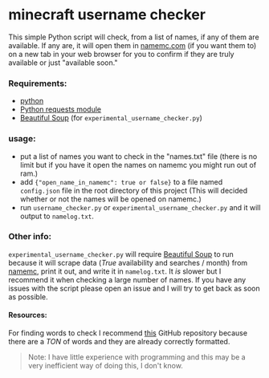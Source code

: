 # minecraft username checker

This simple Python script will check, from a list of names, if any of them are available. If any are, it will open them in [namemc.com](https://namemc.com/) (if you want them to) on a new tab in your web browser for you to confirm if they are truly available or just "available soon."

### Requirements:
- [python](https://www.python.org/)
- [Python requests module](https://requests.readthedocs.io/en/master/)
- [Beautiful Soup](https://www.crummy.com/software/BeautifulSoup/bs4/doc/) (for `experimental_username_checker.py`)


### usage:
- put a list of names you want to check in the "names.txt" file (there is no limit but if you have it open the names on namemc you might run out of ram.)
- add `{"open_name_in_namemc": true or false}` to a file named `config.json` file in the root directory of this project (This will decided whether or not the names will be opened on namemc.)
-  run `username_checker.py` or `experimental_username_checker.py` and it will output to `namelog.txt`.

### Other info:
`experimental_username_checker.py` will require [Beautiful Soup](https://www.crummy.com/software/BeautifulSoup/bs4/doc/) to run because it will scrape data (*True* availability and searches / month) from [namemc](https://namemc.com/), print it out, and write it in `namelog.txt`. It *is* slower but I recommend it when checking a large number of names.
If you have any issues with the script please open an issue and I will try to get back as soon as possible.

#### Resources:
For finding words to check I recommend [this](https://github.com/dwyl/english-words) GitHub repository because there are a *TON* of words and they are already correctly formatted.

> Note: I have little experience with programming and this may be a very inefficient way of doing this, I don't know.
